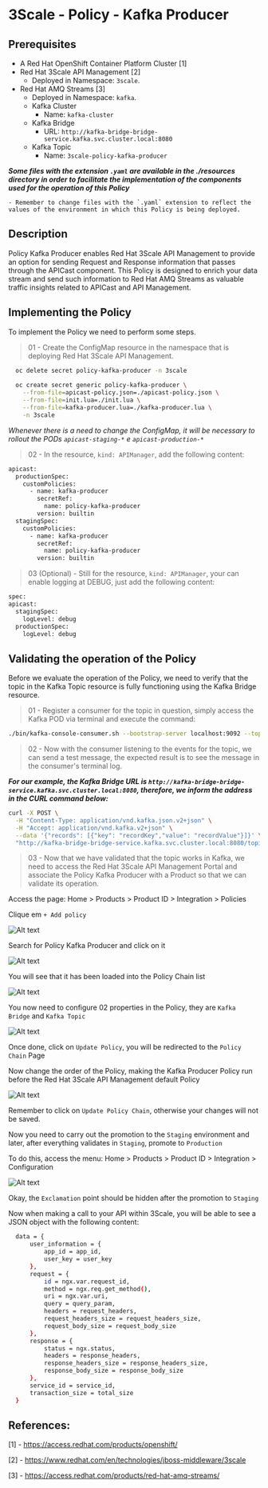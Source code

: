# 3Scale - Policy - Kafka Producer

## Prerequisites

  - A Red Hat OpenShift Container Platform Cluster [1]
  - Red Hat 3Scale API Management [2]
    - Deployed in Namespace: `3scale`.
  - Red Hat AMQ Streams [3]
    - Deployed in Namespace: `kafka`.
    - Kafka Cluster
      - Name: `kafka-cluster`
    - Kafka Bridge
      - URL: `http://kafka-bridge-bridge-service.kafka.svc.cluster.local:8080`
    - Kafka Topic
        - Name: `3scale-policy-kafka-producer`
  
  ***Some files with the extension `.yaml` are available in the ./resources directory in order to facilitate the implementation of the components used for the operation of this Policy***

    - Remember to change files with the `.yaml` extension to reflect the values of the environment in which this Policy is being deployed.

## Description

  Policy Kafka Producer enables Red Hat 3Scale API Management to provide an option for sending Request and Response information that passes through the APICast component. This Policy is designed to enrich your data stream and send such information to Red Hat AMQ Streams as valuable traffic insights related to APICast and API Management.

## Implementing the Policy

  To implement the Policy we need to perform some steps.

  > 01 - Create the ConfigMap resource in the namespace that is deploying Red Hat 3Scale API Management.

  ```bash
    oc delete secret policy-kafka-producer -n 3scale
    
    oc create secret generic policy-kafka-producer \
      --from-file=apicast-policy.json=./apicast-policy.json \
      --from-file=init.lua=./init.lua \
      --from-file=kafka-producer.lua=./kafka-producer.lua \
      -n 3scale
  ```
  
  *Whenever there is a need to change the ConfigMap, it will be necessary to rollout the PODs `apicast-staging-*` e `apicast-production-*`*

  > 02 - In the resource, `kind: APIManager`, add the following content:
  ```bash
apicast:
    productionSpec:
      customPolicies:
        - name: kafka-producer
          secretRef:
            name: policy-kafka-producer
          version: builtin
    stagingSpec:
      customPolicies:
        - name: kafka-producer
          secretRef:
            name: policy-kafka-producer
          version: builtin
  ```
  > 03 (Optional) - Still for the resource, `kind: APIManager`, your can enable logging at DEBUG, just add the following content:
  ```bash
spec:
  apicast: 
    stagingSpec:
      logLevel: debug
    productionSpec:
      logLevel: debug
  ```

## Validating the operation of the Policy

  Before we evaluate the operation of the Policy, we need to verify that the topic in the Kafka Topic resource is fully functioning using the Kafka Bridge resource.

  > 01 - Register a consumer for the topic in question, simply access the Kafka POD via terminal and execute the command:
  ```bash
  ./bin/kafka-console-consumer.sh --bootstrap-server localhost:9092 --topic 3scale-policy-kafka-producer
  ```

  > 02 - Now with the consumer listening to the events for the topic, we can send a test message, the expected result is to see the message in the consumer's terminal log.

  ***For our example, the Kafka Bridge URL is `http://kafka-bridge-bridge-service.kafka.svc.cluster.local:8080`, therefore, we inform the address in the CURL command below:***

  ```bash
  curl -X POST \
    -H "Content-Type: application/vnd.kafka.json.v2+json" \
    -H "Accept: application/vnd.kafka.v2+json" \
    --data '{"records": [{"key": "recordKey","value": "recordValue"}]}' \
    "http://kafka-bridge-bridge-service.kafka.svc.cluster.local:8080/topics/3scale-policy-kafka-producer"
  ```

  > 03 - Now that we have validated that the topic works in Kafka, we need to access the Red Hat 3Scale API Management Portal and associate the Policy Kafka Producer with a Product so that we can validate its operation.

  Access the page: Home > Products > Product ID > Integration > Policies
  
  Clique em `+ Add policy`

  ![Alt text](./imagens/image.png)

  Search for Policy Kafka Producer and click on it

  ![Alt text](./imagens/image-1.png)

  You will see that it has been loaded into the Policy Chain list

  ![Alt text](./imagens/image-2.png)

  You now need to configure 02 properties in the Policy, they are `Kafka Bridge` and `Kafka Topic`

  ![Alt text](./imagens/image-3.png)

  Once done, click on `Update Policy`, you will be redirected to the `Policy Chain` Page

  Now change the order of the Policy, making the Kafka Producer Policy run before the Red Hat 3Scale API Management default Policy

  ![Alt text](./imagens/image-4.png)

  Remember to click on `Update Policy Chain`, otherwise your changes will not be saved.

  Now you need to carry out the promotion to the `Staging` environment and later, after everything validates in `Staging`, promote to `Production`

  To do this, access the menu: Home > Products > Product ID > Integration > Configuration

  ![Alt text](./imagens/image-5.png)

  Okay, the `Exclamation` point should be hidden after the promotion to `Staging`

  Now when making a call to your API within 3Scale, you will be able to see a JSON object with the following content:
  ```bash
    data = {
        user_information = {
            app_id = app_id,
            user_key = user_key
        },
        request = {
            id = ngx.var.request_id,
            method = ngx.req.get_method(),
            uri = ngx.var.uri,
            query = query_param,
            headers = request_headers,
            request_headers_size = request_headers_size,
            request_body_size = request_body_size
        },
        response = {
            status = ngx.status,
            headers = response_headers,
            response_headers_size = response_headers_size,
            response_body_size = response_body_size
        },
        service_id = service_id,
        transaction_size = total_size
    }
  ```

## References:

[1] - https://access.redhat.com/products/openshift/

[2] - https://www.redhat.com/en/technologies/jboss-middleware/3scale

[3] - https://access.redhat.com/products/red-hat-amq-streams/